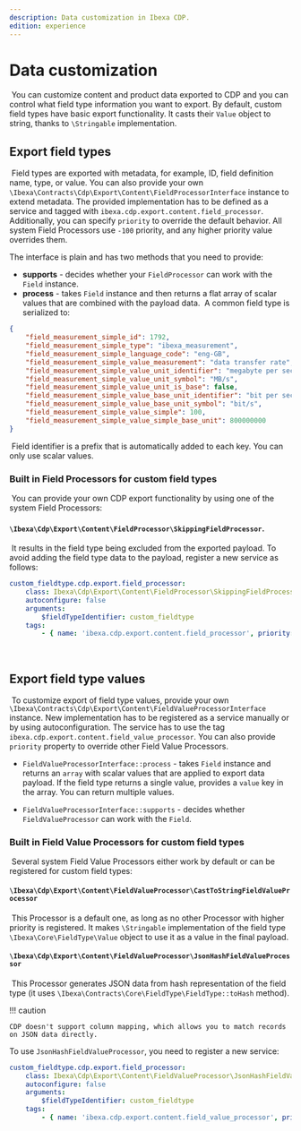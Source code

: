```yaml
---
description: Data customization in Ibexa CDP.
edition: experience
---
```


# Data customization
​
You can customize content and product data exported to CDP and you can control what field type information you want to export.
By default, custom field types have basic export functionality.
It casts their `Value` object to string, thanks to `\Stringable` implementation.
​
## Export field types
​
Field types are exported with metadata, for example, ID, field definition name, type, or value.
You can also provide your own `\Ibexa\Contracts\Cdp\Export\Content\FieldProcessorInterface` instance to extend metadata.
The provided implementation has to be defined as a service and tagged with `ibexa.cdp.export.content.field_processor`.
Additionally, you can specify `priority` to override the default behavior.
All system Field Processors use `-100` priority, and any higher priority value overrides them.

The interface is plain and has two methods that you need to provide:

- **supports** - decides whether your `FieldProcessor` can work with the `Field` instance.
- **process** - takes `Field` instance and then returns a flat array of scalar values that are combined with the payload data.
​
A common field type is serialized to:
​
```json
{
    "field_measurement_simple_id": 1792,
    "field_measurement_simple_type": "ibexa_measurement",
    "field_measurement_simple_language_code": "eng-GB",
    "field_measurement_simple_value_measurement": "data transfer rate",
    "field_measurement_simple_value_unit_identifier": "megabyte per second",
    "field_measurement_simple_value_unit_symbol": "MB/s",
    "field_measurement_simple_value_unit_is_base": false,
    "field_measurement_simple_value_base_unit_identifier": "bit per second",
    "field_measurement_simple_value_base_unit_symbol": "bit/s",
    "field_measurement_simple_value_simple": 100,
    "field_measurement_simple_value_simple_base_unit": 800000000
}
```
​
Field identifier is a prefix that is automatically added to each key.
You can only use scalar values.
​
### Built in Field Processors for custom field types
​
You can provide your own CDP export functionality by using one of the system Field Processors:

#### `\Ibexa\Cdp\Export\Content\FieldProcessor\SkippingFieldProcessor`.
​
It results in the field type being excluded from the exported payload.
To avoid adding the field type data to the payload, register a new service as follows:
​
```yaml
custom_fieldtype.cdp.export.field_processor:
    class: Ibexa\Cdp\Export\Content\FieldProcessor\SkippingFieldProcessor
    autoconfigure: false
    arguments:
        $fieldTypeIdentifier: custom_fieldtype
    tags:
        - { name: 'ibexa.cdp.export.content.field_processor', priority: 0 }
```
​
## Export field type values
​
To customize export of field type values, provide your own `\Ibexa\Contracts\Cdp\Export\Content\FieldValueProcessorInterface` instance.
New implementation has to be registered as a service manually or by using autoconfiguration.
The service has to use the tag `ibexa.cdp.export.content.field_value_processor`.
You can also provide `priority` property to override other Field Value Processors.
​
* `FieldValueProcessorInterface::process` - takes `Field` instance and returns an `array` with scalar values that are applied to export data payload.
If the field type returns a single value, provides a `value` key in the array.
You can return multiple values.

* `FieldValueProcessorInterface::supports` - decides whether `FieldValueProcessor` can work with the `Field`.
​
### Built in Field Value Processors for custom field types
​
Several system Field Value Processors either work by default or can be registered for custom field types:
​
#### `\Ibexa\Cdp\Export\Content\FieldValueProcessor\CastToStringFieldValueProcessor`
​
This Processor is a default one, as long as no other Processor with higher priority is registered. It makes `\Stringable` implementation of the field type `\Ibexa\Core\FieldType\Value` object to use it as a value in the final payload.
​
#### `\Ibexa\Cdp\Export\Content\FieldValueProcessor\JsonHashFieldValueProcessor`
​
This Processor generates JSON data from hash representation of the field type (it uses `\Ibexa\Contracts\Core\FieldType\FieldType::toHash` method).

!!! caution

    CDP doesn't support column mapping, which allows you to match records on JSON data directly.

To use `JsonHashFieldValueProcessor`, you need to register a new service:
​
```yaml
custom_fieldtype.cdp.export.field_processor:
    class: Ibexa\Cdp\Export\Content\FieldValueProcessor\JsonHashFieldValueProcessor
    autoconfigure: false
    arguments:
        $fieldTypeIdentifier: custom_fieldtype
    tags:
        - { name: 'ibexa.cdp.export.content.field_value_processor', priority: 0 }
```